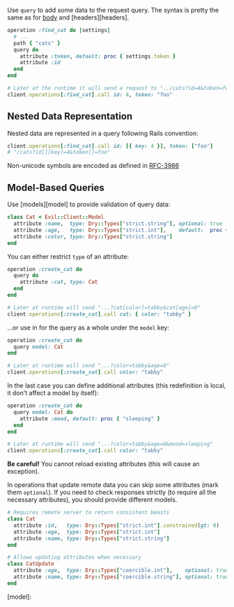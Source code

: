 Use `query` to add some data to the request query. The syntax is pretty the same as for [body][body] and [headers][headers].

```ruby
operation :find_cat do |settings|
  # ...
  path { "cats" }
  query do
    attribute :token, default: proc { settings.token }
    attribute :id
  end
end

# Later at the runtime it will send a request to "../cats?id=4&token=foo"
client.operations[:find_cat].call id: 4, token: "foo"
```

## Nested Data Representation

Nested data are represented in a query following Rails convention:

```ruby
client.operations[:find_cat].call id: [{ key: 4 }], token: ["foo"]
# "/cats?id[][key]=4&token[]=foo"
```

Non-unicode symbols are encoded as defined in [RFC-3986][rfc-3986]

## Model-Based Queries

Use [models][model] to provide validation of query data:

```ruby
class Cat < Evil::Client::Model
  attribute :name,  type: Dry::Types["strict.string"], optional: true
  attribute :age,   type: Dry::Types["strict.int"],    default:  proc { 0 }
  attribute :color, type: Dry::Types["strict.string"]
end
```

You can either restrict `type` of an attribute:

```ruby
operation :create_cat do
  query do
    attribute :cat, type: Cat
  end
end

# Later at runtime will send "...?cat[color]=tabby&cat[age]=0"
client.operations[:create_cat].call cat: { color: "tabby" }
```

...or use in for the query as a whole under the `model` key:

```ruby
operation :create_cat do
  query model: Cat
end

# Later at runtime will send "...?color=tabby&age=0"
client.operations[:create_cat].call color: "tabby"
```

In the last case you can define additional attributes (this redefinition is local, it don't affect a model by itself):

```ruby
operation :create_cat do
  query model: Cat do
    attribute :mood, default: proc { "sleeping" }
  end
end

# Later at runtime will send "...?color=tabby&age=0&mood=sleeping"
client.operations[:create_cat].call color: "tabby"
```

**Be careful!** You cannot reload existing attributes (this will cause an exception). 

In operations that update remote data you can skip some attributes (mark them `optional`). If you need to check responses strictly (to require all the necessary attributes), you should provide different models.

```ruby
# Requires remote server to return consistent beasts
class Cat
  attribute :id,   type: Dry::Types["strict.int"].constrained(gt: 0)
  attribute :age,  type: Dry::Types["strict.int"]
  attribute :name, type: Dry::Types["strict.string"]
end

# Allows updating attributes when necessary
class CatUpdate
  attribute :age,  type: Dry::Types["coercible.int"],    optional: true
  attribute :name, type: Dry::Types["coercible.string"], optional: true
end
```

[rfc-3986]: https://tools.ietf.org/html/rfc3986
[body]:
[headers]:
[model]:
